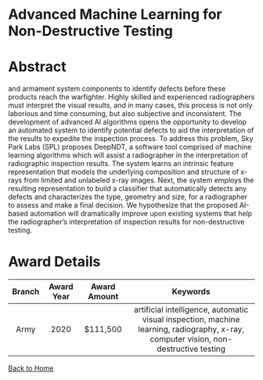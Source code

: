 
Advanced Machine Learning for Non-Destructive Testing
=====================================================

# Abstract


and armament system components to identify defects before these products reach the warfighter. Highly skilled and experienced radiographers must interpret the visual results, and in many cases, this process is not only laborious and time consuming, but also subjective and inconsistent. The development of advanced AI algorithms opens the opportunity to develop an automated system to identify potential defects to aid the interpretation of the results to expedite the inspection process. To address this problem, Sky Park Labs (SPL) proposes DeepNDT, a software tool comprised of machine learning algorithms which will assist a radiographer in the interpretation of radiographic inspection results. The system learns an intrinsic feature representation that models the underlying composition and structure of x-rays from limited and unlabeled x-ray images. Next, the system employs the resulting representation to build a classifier that automatically detects any defects and characterizes the type, geometry and size, for a radiographer to assess and make a final decision. We hypothesize that the proposed AI-based automation will dramatically improve upon existing systems that help the radiographer’s interpretation of inspection results for non-destructive testing.  

# Award Details

|Branch|Award Year|Award Amount|Keywords|
| :---: | :---: | :---: | :---: |
|Army|2020|$111,500|artificial intelligence, automatic visual inspection, machine learning, radiography, x-ray, computer vision, non-destructive testing|
  
  


[Back to Home](https://github.com/chrischow/dod_sbir_awards#1052)